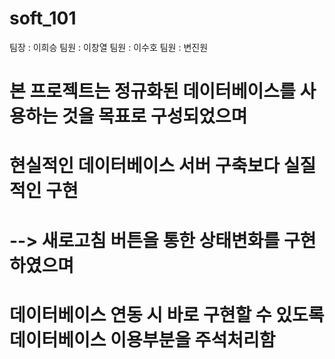# soft_101

팀장 : 이희승
팀원 : 이창열
팀원 : 이수호
팀원 : 변진원

# 본 프로젝트는 정규화된 데이터베이스를 사용하는 것을 목표로 구성되었으며
# 현실적인 데이터베이스 서버 구축보다 실질적인 구현 
# --> 새로고침 버튼을 통한 상태변화를 구현하였으며
# 데이터베이스 연동 시 바로 구현할 수 있도록 데이터베이스 이용부분을 주석처리함

